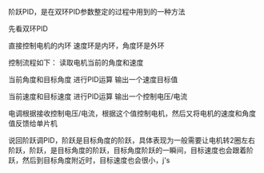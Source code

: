 阶跃PID，是在双环PID参数整定的过程中用到的一种方法

先看双环PID

直接控制电机的内环
速度环是内环，角度环是外环

控制流程如下：
读取电机当前的角度和速度

当前角度和目标角度   进行PID运算   输出一个速度目标值

当前速度和目标速度  进行PID运算    输出一个控制电压/电流

电调根据接收控制电压/电流，根据这个值控制电机，然后又将电机的速度和角度值反馈给单片机

说回阶跃调PID，阶跃是目标角度的阶跃，具体表现为一般需要让电机转2圈左右
阶跃，阶跃，是目标角度的阶跃，目标角度阶跃的一瞬间，目标速度也会跟着阶跃，然后到目标角度附近时，目标速度也会很小，j's
